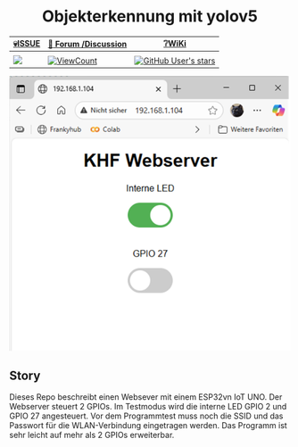 <a name="oben"></a>

<div align="center">

# Objekterkennung mit yolov5


|[:skull:ISSUE](https://github.com/frankyhub/ESP32-Webserver/issues?q=is%3Aissue)|[:speech_balloon: Forum /Discussion](https://github.com/frankyhub/ESP32-Webserver/discussions)|[:grey_question:WiKi](https://github.com/frankyhub/ESP32-Webserver/wiki)|
|--|--|--|
| | | | 
| <a href="https://github.com/frankyhub/ESP32-Webserver/pulse" alt="Activity"><img src="https://img.shields.io/github/commit-activity/m/badges/shields" />| <a href="https://github.com/frankyhub/ESP32-Webserver/graphs/traffic"><img alt="ViewCount" src="https://views.whatilearened.today/views/github/frankyhub/github-clone-count-badge.svg">  |<a href="https://github.com/frankyhub?tab=stars"> ![GitHub User's stars](https://img.shields.io/github/stars/frankyhub)|


![Bild](pic/webserver.png)


</div>

## Story
Dieses Repo beschreibt einen Websever mit einem ESP32vn IoT UNO. Der Webserver steuert 2 GPIOs. Im Testmodus wird die interne LED GPIO 2 und GPIO 27 angesteuert. Vor dem Programmtest muss noch die SSID und das Passwort für die WLAN-Verbindung eingetragen werden. Das Programm ist sehr leicht auf mehr als 2 GPIOs erweiterbar.
